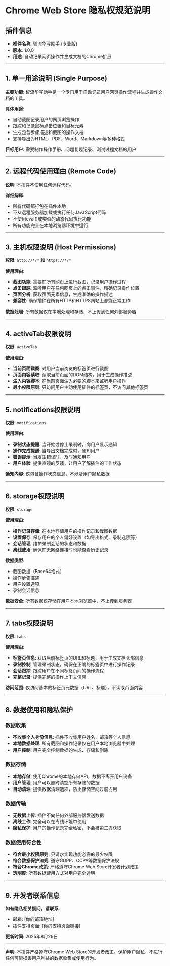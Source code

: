 # Chrome Web Store 隐私权规范说明

## 插件信息
- **插件名称**: 智流华写助手 (专业版)
- **版本**: 1.0.0
- **用途**: 自动记录网页操作并生成文档的Chrome扩展

---

## 1. 单一用途说明 (Single Purpose)

**主要功能**: 智流华写助手是一个专门用于自动记录用户网页操作流程并生成操作文档的工具。

**具体用途**:
- 自动截图记录用户的网页浏览操作
- 跟踪和记录鼠标点击位置和目标元素
- 生成包含步骤描述和截图的操作文档
- 支持导出为HTML、PDF、Word、Markdown等多种格式

**目标用户**: 需要制作操作手册、问题复现记录、测试过程文档的用户

---

## 2. 远程代码使用理由 (Remote Code)

**说明**: 本插件不使用任何远程代码。

**详细解释**:
- 所有代码都打包在插件本地
- 不从远程服务器加载或执行任何JavaScript代码
- 不使用eval()或类似的动态代码执行功能
- 所有功能完全在本地浏览器环境中运行

---

## 3. 主机权限说明 (Host Permissions)

**权限**: `http://*/*` 和 `https://*/*`

**使用理由**:
- **截图功能**: 需要在所有网页上进行截图，记录用户操作过程
- **点击跟踪**: 监听用户在任何网页上的点击事件，精确记录操作位置
- **页面分析**: 获取页面元素信息，生成准确的操作描述
- **兼容性**: 确保插件在所有HTTP和HTTPS网站上都能正常工作

**数据处理**: 所有数据仅在本地处理和存储，不上传到任何外部服务器

---

## 4. activeTab权限说明

**权限**: `activeTab`

**使用理由**:
- **当前页面截图**: 对用户当前浏览的标签页进行截图
- **页面内容读取**: 读取当前页面的DOM结构，用于生成操作描述
- **注入内容脚本**: 在当前页面注入必要的脚本来监听用户操作
- **最小权限原则**: 只访问用户主动使用插件的标签页，不访问其他标签页

---

## 5. notifications权限说明

**权限**: `notifications`

**使用理由**:
- **录制状态提醒**: 当开始或停止录制时，向用户显示通知
- **操作完成提醒**: 当导出文档完成时，通知用户
- **错误提示**: 当发生错误时，及时通知用户
- **用户体验**: 提供直观的反馈，让用户了解插件的工作状态

**通知内容**: 仅包含操作状态信息，不涉及用户隐私数据

---

## 6. storage权限说明

**权限**: `storage`

**使用理由**:
- **操作记录存储**: 在本地存储用户的操作记录和截图数据
- **设置保存**: 保存用户的个人偏好设置（如导出格式、录制选项等）
- **会话管理**: 维护录制会话的状态和数据
- **离线使用**: 确保在无网络连接时也能查看历史记录

**数据类型**:
- 截图数据（Base64格式）
- 操作步骤描述
- 用户设置选项
- 录制会话信息

**数据安全**: 所有数据仅存储在用户本地浏览器中，不上传到服务器

---

## 7. tabs权限说明

**权限**: `tabs`

**使用理由**:
- **标签页信息**: 获取当前标签页的URL和标题，用于生成文档头部信息
- **录制控制**: 管理录制状态，确保在正确的标签页中进行操作记录
- **会话跟踪**: 跟踪用户在不同标签页间的操作流程
- **完整记录**: 提供完整的操作上下文信息

**访问范围**: 仅访问基本的标签页元数据（URL、标题），不读取页面内容

---

## 8. 数据使用和隐私保护

### 数据收集
- **不收集个人身份信息**: 插件不收集用户姓名、邮箱等个人信息
- **本地数据处理**: 所有截图和操作记录仅在用户本地浏览器中处理
- **用户控制**: 用户完全控制数据的生成、存储和删除

### 数据存储
- **本地存储**: 使用Chrome的本地存储API，数据不离开用户设备
- **用户管理**: 用户可以随时清空所有存储的数据
- **自动清理**: 提供数据清理选项，防止存储空间过度占用

### 数据传输
- **无数据上传**: 插件不向任何外部服务器发送数据
- **离线工作**: 完全可以在离线环境中使用
- **隐私保护**: 用户的操作记录完全私密，不会被第三方获取

### 数据使用符合性
- **符合最小权限原则**: 只请求实现功能必需的最少权限
- **符合数据保护法规**: 遵守GDPR、CCPA等数据保护法规
- **符合Chrome政策**: 严格遵守Chrome Web Store开发者计划政策
- **透明度**: 所有数据使用方式对用户完全透明

---

## 9. 开发者联系信息

**如有隐私相关疑问，请联系**:
- 邮箱: [你的邮箱地址]
- 插件支持页面: [你的支持页面链接]

**更新时间**: 2025年8月29日

---

**声明**: 本插件严格遵守Chrome Web Store的开发者政策，保护用户隐私，不进行任何可能损害用户利益的数据收集或使用行为。